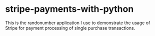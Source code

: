 # stripe-payments-with-python

This is the randonumber application I use to demonstrate the usage of Stripe for payment processing of single purchase transactions.
